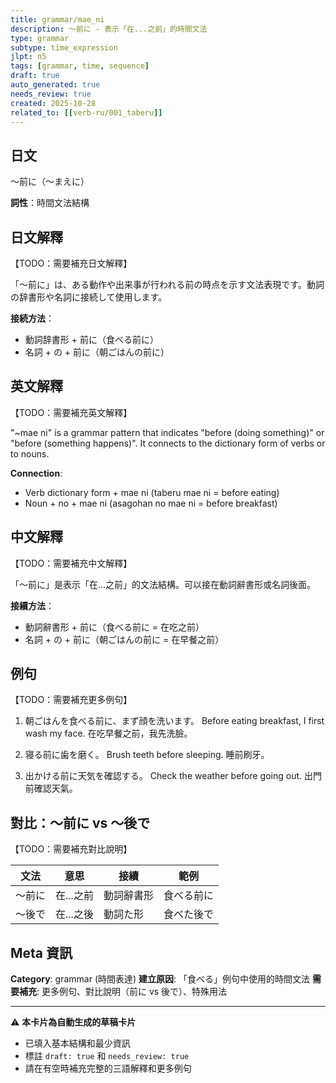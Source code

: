 ```yaml
---
title: grammar/mae_ni
description: 〜前に - 表示「在...之前」的時間文法
type: grammar
subtype: time_expression
jlpt: n5
tags: [grammar, time, sequence]
draft: true
auto_generated: true
needs_review: true
created: 2025-10-28
related_to: [[verb-ru/001_taberu]]
---
```


## 日文
〜前に（〜まえに）

**詞性**：時間文法結構

## 日文解釋
【TODO：需要補充日文解釋】

「〜前に」は、ある動作や出来事が行われる前の時点を示す文法表現です。動詞の辞書形や名詞に接続して使用します。

**接続方法**：
- 動詞辞書形 + 前に（食べる前に）
- 名詞 + の + 前に（朝ごはんの前に）

## 英文解釋
【TODO：需要補充英文解釋】

"~mae ni" is a grammar pattern that indicates "before (doing something)" or "before (something happens)". It connects to the dictionary form of verbs or to nouns.

**Connection**:
- Verb dictionary form + mae ni (taberu mae ni = before eating)
- Noun + no + mae ni (asagohan no mae ni = before breakfast)

## 中文解釋
【TODO：需要補充中文解釋】

「〜前に」是表示「在...之前」的文法結構。可以接在動詞辭書形或名詞後面。

**接續方法**：
- 動詞辭書形 + 前に（食べる前に = 在吃之前）
- 名詞 + の + 前に（朝ごはんの前に = 在早餐之前）

## 例句

【TODO：需要補充更多例句】

1. 朝ごはんを食べる前に、まず顔を洗います。
   Before eating breakfast, I first wash my face.
   在吃早餐之前，我先洗臉。

2. 寝る前に歯を磨く。
   Brush teeth before sleeping.
   睡前刷牙。

3. 出かける前に天気を確認する。
   Check the weather before going out.
   出門前確認天氣。

## 對比：〜前に vs 〜後で

【TODO：需要補充對比說明】

| 文法 | 意思 | 接續 | 範例 |
|------|------|------|------|
| 〜前に | 在...之前 | 動詞辭書形 | 食べる前に |
| 〜後で | 在...之後 | 動詞た形 | 食べた後で |

## Meta 資訊

**Category**: grammar (時間表達)
**建立原因**: 「食べる」例句中使用的時間文法
**需要補充**: 更多例句、對比說明（前に vs 後で）、特殊用法

---

⚠️ **本卡片為自動生成的草稿卡片**
- 已填入基本結構和最少資訊
- 標註 `draft: true` 和 `needs_review: true`
- 請在有空時補充完整的三語解釋和更多例句
